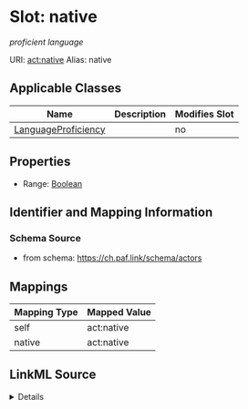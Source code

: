 

# Slot: native 


_proficient language_





URI: [act:native](https://ch.paf.link/schema/actors/native)
Alias: native

<!-- no inheritance hierarchy -->





## Applicable Classes

| Name | Description | Modifies Slot |
| --- | --- | --- |
| [LanguageProficiency](LanguageProficiency.md) |  |  no  |






## Properties

* Range: [Boolean](Boolean.md)




## Identifier and Mapping Information






### Schema Source


* from schema: https://ch.paf.link/schema/actors




## Mappings

| Mapping Type | Mapped Value |
| ---  | ---  |
| self | act:native |
| native | act:native |




## LinkML Source

<details>
```yaml
name: native
description: proficient language
from_schema: https://ch.paf.link/schema/actors
rank: 1000
alias: native
owner: LanguageProficiency
domain_of:
- LanguageProficiency
range: boolean

```
</details>